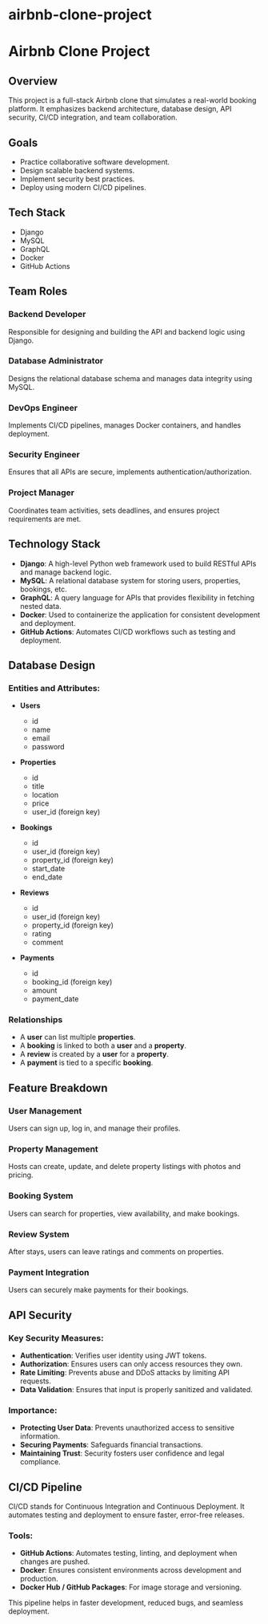 # airbnb-clone-project
# Airbnb Clone Project

## Overview
This project is a full-stack Airbnb clone that simulates a real-world booking platform. It emphasizes backend architecture, database design, API security, CI/CD integration, and team collaboration.

## Goals
- Practice collaborative software development.
- Design scalable backend systems.
- Implement security best practices.
- Deploy using modern CI/CD pipelines.

## Tech Stack
- Django
- MySQL
- GraphQL
- Docker
- GitHub Actions

## Team Roles

### Backend Developer
Responsible for designing and building the API and backend logic using Django.

### Database Administrator
Designs the relational database schema and manages data integrity using MySQL.

### DevOps Engineer
Implements CI/CD pipelines, manages Docker containers, and handles deployment.

### Security Engineer
Ensures that all APIs are secure, implements authentication/authorization.

### Project Manager
Coordinates team activities, sets deadlines, and ensures project requirements are met.

## Technology Stack

- **Django**: A high-level Python web framework used to build RESTful APIs and manage backend logic.
- **MySQL**: A relational database system for storing users, properties, bookings, etc.
- **GraphQL**: A query language for APIs that provides flexibility in fetching nested data.
- **Docker**: Used to containerize the application for consistent development and deployment.
- **GitHub Actions**: Automates CI/CD workflows such as testing and deployment.


## Database Design

### Entities and Attributes:

- **Users**
  - id
  - name
  - email
  - password

- **Properties**
  - id
  - title
  - location
  - price
  - user_id (foreign key)

- **Bookings**
  - id
  - user_id (foreign key)
  - property_id (foreign key)
  - start_date
  - end_date

- **Reviews**
  - id
  - user_id (foreign key)
  - property_id (foreign key)
  - rating
  - comment

- **Payments**
  - id
  - booking_id (foreign key)
  - amount
  - payment_date

### Relationships
- A **user** can list multiple **properties**.
- A **booking** is linked to both a **user** and a **property**.
- A **review** is created by a **user** for a **property**.
- A **payment** is tied to a specific **booking**.

## Feature Breakdown

### User Management
Users can sign up, log in, and manage their profiles.

### Property Management
Hosts can create, update, and delete property listings with photos and pricing.

### Booking System
Users can search for properties, view availability, and make bookings.

### Review System
After stays, users can leave ratings and comments on properties.

### Payment Integration
Users can securely make payments for their bookings.

## API Security

### Key Security Measures:

- **Authentication**: Verifies user identity using JWT tokens.
- **Authorization**: Ensures users can only access resources they own.
- **Rate Limiting**: Prevents abuse and DDoS attacks by limiting API requests.
- **Data Validation**: Ensures that input is properly sanitized and validated.

### Importance:
- **Protecting User Data**: Prevents unauthorized access to sensitive information.
- **Securing Payments**: Safeguards financial transactions.
- **Maintaining Trust**: Security fosters user confidence and legal compliance.

## CI/CD Pipeline

CI/CD stands for Continuous Integration and Continuous Deployment. It automates testing and deployment to ensure faster, error-free releases.

### Tools:
- **GitHub Actions**: Automates testing, linting, and deployment when changes are pushed.
- **Docker**: Ensures consistent environments across development and production.
- **Docker Hub / GitHub Packages**: For image storage and versioning.

This pipeline helps in faster development, reduced bugs, and seamless deployment.
